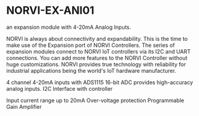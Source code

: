 # NORVI-EX-ANI01
an expansion module with 4-20mA Analog Inputs.

NORVI is always about connectivity and expandability. This is the time to make use of the Expansion port of NORVI Controllers. 
The series of expansion modules connect to NORVI IoT controllers via its I2C and UART connections. 
You can add more features to the NORVI Controller without huge customizations. 
NORVI provides true technology with reliability for industrial applications being the world's IoT hardware manufacturer.

4 channel 4-20mA inputs with ADS1115 16-bit ADC provides high-accuracy analog inputs.
I2C  Interface with controller 

Input current range up to 20mA
Over-voltage protection
Programmable Gain Amplifier 
